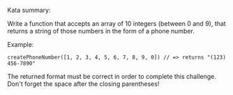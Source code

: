 Kata summary: 

Write a function that accepts an array of 10 integers (between 0 and 9), that returns a string of those numbers in the form of a phone number.

Example:
```
createPhoneNumber([1, 2, 3, 4, 5, 6, 7, 8, 9, 0]) // => returns "(123) 456-7890"
```

The returned format must be correct in order to complete this challenge.
Don't forget the space after the closing parentheses!